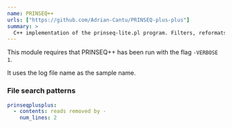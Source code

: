 ```yaml
---
name: PRINSEQ++
urls: ["https://github.com/Adrian-Cantu/PRINSEQ-plus-plus"]
summary: >
  C++ implementation of the prinseq-lite.pl program. Filters, reformats, and trims genomic and metagenomic reads
---
```


This module requires that PRINSEQ++ has been run with the flag `-VERBOSE 1`.

It uses the log file name as the sample name.

### File search patterns

```yaml
prinseqplusplus:
  - contents: reads removed by -
    num_lines: 2
```

